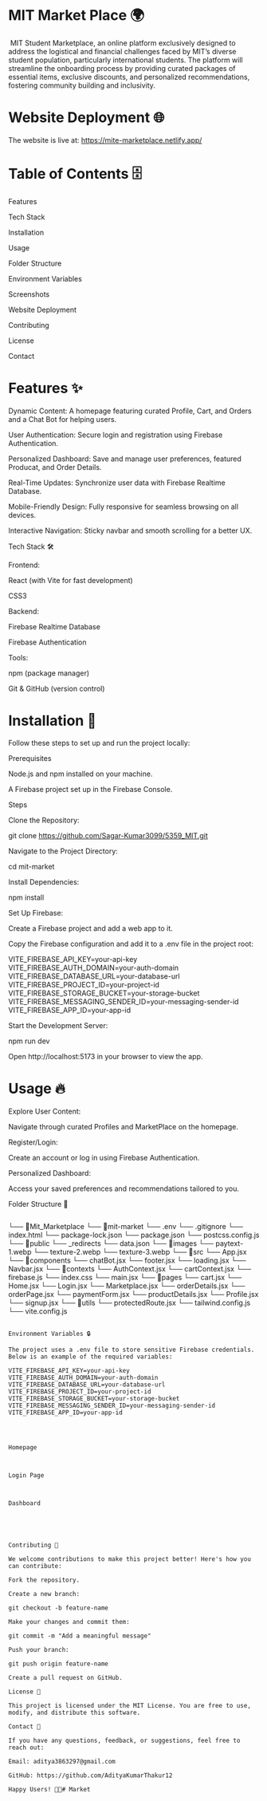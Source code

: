 # MIT Market Place 🌍

 MIT Student Marketplace, an online platform exclusively designed to address the logistical and financial challenges faced by MIT’s diverse student population, particularly international students. The platform will streamline the onboarding process by providing curated packages of essential items, exclusive discounts, and personalized recommendations, fostering community building and inclusivity.

# Website Deployment 🌐

The website is live at: https://mite-marketplace.netlify.app/

# Table of Contents 🗄

Features

Tech Stack

Installation

Usage

Folder Structure

Environment Variables

Screenshots

Website Deployment

Contributing

License

Contact

# Features ✨

Dynamic Content: A homepage featuring curated Profile, Cart, and Orders and a  Chat Bot for helping users.

User Authentication: Secure login and registration using Firebase Authentication.

Personalized Dashboard: Save and manage user preferences, featured Producat, and Order Details.

Real-Time Updates: Synchronize user data with Firebase Realtime Database.

Mobile-Friendly Design: Fully responsive for seamless browsing on all devices.

Interactive Navigation: Sticky navbar and smooth scrolling for a better UX.

Tech Stack 🛠️

Frontend:

React (with Vite for fast development)

CSS3

Backend:

Firebase Realtime Database

Firebase Authentication

Tools:

npm (package manager)

Git & GitHub (version control)

# Installation 🚀

Follow these steps to set up and run the project locally:

Prerequisites

Node.js and npm installed on your machine.

A Firebase project set up in the Firebase Console.

Steps

Clone the Repository:

git clone https://github.com/Sagar-Kumar3099/5359_MIT.git

Navigate to the Project Directory:

cd mit-market

Install Dependencies:

npm install

Set Up Firebase:

Create a Firebase project and add a web app to it.

Copy the Firebase configuration and add it to a .env file in the project root:

VITE_FIREBASE_API_KEY=your-api-key
VITE_FIREBASE_AUTH_DOMAIN=your-auth-domain
VITE_FIREBASE_DATABASE_URL=your-database-url
VITE_FIREBASE_PROJECT_ID=your-project-id
VITE_FIREBASE_STORAGE_BUCKET=your-storage-bucket
VITE_FIREBASE_MESSAGING_SENDER_ID=your-messaging-sender-id
VITE_FIREBASE_APP_ID=your-app-id

Start the Development Server:

npm run dev

Open http://localhost:5173 in your browser to view the app.

# Usage 🔥

Explore User Content:

Navigate through curated Profiles and MarketPlace on the homepage.

Register/Login:

Create an account or log in using Firebase Authentication.

Personalized Dashboard:

Access your saved preferences and recommendations tailored to you.

Folder Structure 📁
```plaintext
```
└── 📁Mit_Marketplace
    └── 📁mit-market
        └── .env
        └── .gitignore
        └── index.html
        └── package-lock.json
        └── package.json
        └── postcss.config.js
        └── 📁public
            └── _redirects
            └── data.json
            └── 📁images
            └── paytext-1.webp
            └── texture-2.webp
            └── texture-3.webp
        └── 📁src
            └── App.jsx
            └── 📁components
                └── chatBot.jsx
                └── footer.jsx
                └── loading.jsx
                └── Navbar.jsx
            └── 📁contexts
                └── AuthContext.jsx
                └── cartContext.jsx
            └── firebase.js
            └── index.css
            └── main.jsx
            └── 📁pages
                └── cart.jsx
                └── Home.jsx
                └── Login.jsx
                └── Marketplace.jsx
                └── orderDetails.jsx
                └── orderPage.jsx
                └── paymentForm.jsx
                └── productDetails.jsx
                └── Profile.jsx
                └── signup.jsx
            └── 📁utils
                └── protectedRoute.jsx
        └── tailwind.config.js
        └── vite.config.js
```

Environment Variables 🔒

The project uses a .env file to store sensitive Firebase credentials. Below is an example of the required variables:

VITE_FIREBASE_API_KEY=your-api-key
VITE_FIREBASE_AUTH_DOMAIN=your-auth-domain
VITE_FIREBASE_DATABASE_URL=your-database-url
VITE_FIREBASE_PROJECT_ID=your-project-id
VITE_FIREBASE_STORAGE_BUCKET=your-storage-bucket
VITE_FIREBASE_MESSAGING_SENDER_ID=your-messaging-sender-id
VITE_FIREBASE_APP_ID=your-app-id




Homepage



Login Page



Dashboard





Contributing 🤝

We welcome contributions to make this project better! Here's how you can contribute:

Fork the repository.

Create a new branch:

git checkout -b feature-name

Make your changes and commit them:

git commit -m "Add a meaningful message"

Push your branch:

git push origin feature-name

Create a pull request on GitHub.

License 📜

This project is licensed under the MIT License. You are free to use, modify, and distribute this software.

Contact 📨

If you have any questions, feedback, or suggestions, feel free to reach out:

Email: aditya3863297@gmail.com

GitHub: https://github.com/AdityaKumarThakur12

Happy Users! 🚫🌟# Market
